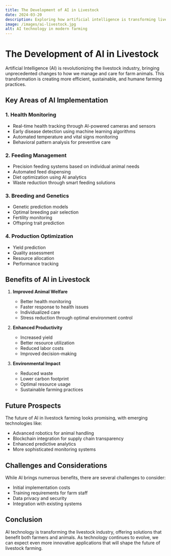 ```yaml
---
title: The Development of AI in Livestock
date: 2024-03-20
description: Exploring how artificial intelligence is transforming livestock farming practices
image: /images/ai-livestock.jpg
alt: AI technology in modern farming
---
```

# The Development of AI in Livestock

Artificial Intelligence (AI) is revolutionizing the livestock industry, bringing unprecedented changes to how we manage and care for farm animals. This transformation is creating more efficient, sustainable, and humane farming practices.

## Key Areas of AI Implementation

### 1. Health Monitoring
- Real-time health tracking through AI-powered cameras and sensors
- Early disease detection using machine learning algorithms
- Automated temperature and vital signs monitoring
- Behavioral pattern analysis for preventive care

### 2. Feeding Management
- Precision feeding systems based on individual animal needs
- Automated feed dispensing
- Diet optimization using AI analytics
- Waste reduction through smart feeding solutions

### 3. Breeding and Genetics
- Genetic prediction models
- Optimal breeding pair selection
- Fertility monitoring
- Offspring trait prediction

### 4. Production Optimization
- Yield prediction
- Quality assessment
- Resource allocation
- Performance tracking

## Benefits of AI in Livestock

1. **Improved Animal Welfare**
   - Better health monitoring
   - Faster response to health issues
   - Individualized care
   - Stress reduction through optimal environment control

2. **Enhanced Productivity**
   - Increased yield
   - Better resource utilization
   - Reduced labor costs
   - Improved decision-making

3. **Environmental Impact**
   - Reduced waste
   - Lower carbon footprint
   - Optimal resource usage
   - Sustainable farming practices

## Future Prospects

The future of AI in livestock farming looks promising, with emerging technologies like:
- Advanced robotics for animal handling
- Blockchain integration for supply chain transparency
- Enhanced predictive analytics
- More sophisticated monitoring systems

## Challenges and Considerations

While AI brings numerous benefits, there are several challenges to consider:
- Initial implementation costs
- Training requirements for farm staff
- Data privacy and security
- Integration with existing systems

## Conclusion

AI technology is transforming the livestock industry, offering solutions that benefit both farmers and animals. As technology continues to evolve, we can expect even more innovative applications that will shape the future of livestock farming.